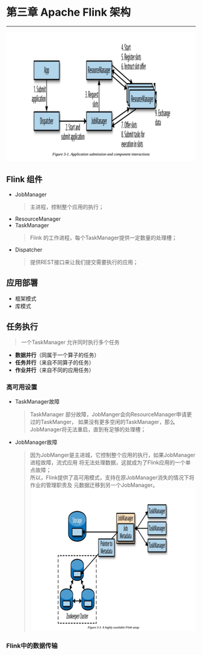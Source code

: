 # 第三章 Apache Flink 架构
---

![img.png](images/chapter3/arc.png)
## Flink 组件
* JobManager
    > 主进程，控制整个应用的执行；
* ResourceManager
* TaskManager
    > Flink 的工作进程，每个TaskManager提供一定数量的处理槽；
* Dispatcher
    > 提供REST接口来让我们提交需要执行的应用；

## 应用部署
* 框架模式
* 库模式

## 任务执行
  > 一个TaskManager 允许同时执行多个任务
* **数据并行**（同属于一个算子的任务）
* **任务并行**（来自不同算子的任务）
* **作业并行**（来自不同的应用任务）

### 高可用设置
* TaskManager故障
  > TaskManager 部分故障，JobManger会向ResourceManager申请更过的TaskManger，
  > 如果没有更多空闲的TaskManager，那么JobManager将无法重启，直到有足够的处理槽；
* JobManager故障
  > 因为JobManger是主进城，它控制整个应用的执行，如果JobManager进程故障，流式应用
  > 将无法处理数据，这就成为了Flink应用的一个单点故障；</br>
  > 所以，Flink提供了高可用模式，支持在原JobManager消失的情况下将作业的管理职责及
  > 元数据迁移到另一个JobManager。
![img.png](images/chapter3/high-available.png)


### Flink中的数据传输
